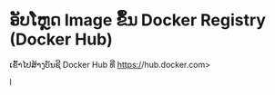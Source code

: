 # ອັບໂຫຼດ Image ຂຶ້ນ Docker Registry (Docker Hub)

ເຂົ້າໄປສ້າງບັນຊີ Docker Hub ທີ່ <https:/>/hub.docker.com>

l

